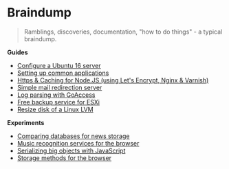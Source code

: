 # Braindump

> Ramblings, discoveries, documentation, "how to do things" - a typical braindump.

**Guides**

- [Configure a Ubuntu 16 server](./docs/configure-a-ubuntu-16-server.md)
- [Setting up common applications](./docs/setting-up-common-applications.md)
- [Https & Caching for Node.JS (using Let's Encrypt, Nginx & Varnish)](./docs/https-and-caching-for-nodejs.md)
- [Simple mail redirection server](./docs/simple-mail-redirection-server.md)
- [Log parsing with GoAccess](./docs/log-parsing-with-goaccess.md)
- [Free backup service for ESXi](./docs/free-backup-service-for-esxi.md)
- [Resize disk of a Linux LVM](./docs/resize-disk-of-a-linux-lvm.md)

**Experiments**

- [Comparing databases for news storage](./docs/comparing-databases-for-news-storage.md)
- [Music recognition services for the browser](./docs/music-recognition-services-for-the-browser.md)
- [Serializing big objects with JavaScript](./docs/serializing-big-objects-with-javascript.md)
- [Storage methods for the browser](./docs/storage-methods-for-the-browser.md)